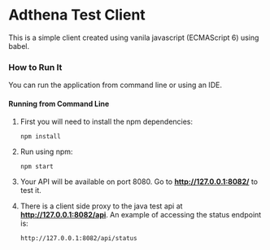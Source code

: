 Adthena Test Client
================

This is a simple client created using vanila javascript (ECMAScript 6) using babel.

### How to Run It

You can run the application from command line or using an IDE.

#### Running from Command Line

1. First you will need to install the npm dependencies:
    ```
    npm install
    ```
    
2. Run using npm:
    ```
    npm start
    ```

3. Your API will be available on port 8080. Go to **http://127.0.0.1:8082/** to test it.

4. There is a client side proxy to the java test api at **http://127.0.0.1:8082/api**. An example of accessing the status endpoint is:
    ```
    http://127.0.0.1:8082/api/status
    ```
